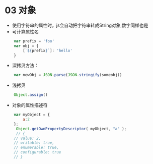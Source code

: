 <!--
 * @Description: In User Settings Edit
 * @Author: your name
 * @Date: 2019-09-26 09:19:09
 * @LastEditTime: 2019-09-26 09:34:39
 * @LastEditors: Please set LastEditors
 -->
# 03 对象

+ 使用字符串的属性时，js会自动把字符串转成String对象,数字同样也是 
+ 可计算属性名
```js
    var prefix = 'foo'
    var obj = {
        [`${prefix}`]: 'hello'
    }
```
+ 深拷贝方法：
```js
    var newObj = JSON.parse(JSON.stringify(someobj))
```
+ 浅拷贝
```js
    Object.assign()
```
+ 对象的属性描述符
```js
    var myObject = { 
        a:2
    };
     Object.getOwnPropertyDescriptor( myObject, "a" );
     // {
    // value: 2,
    // writable: true,
    // enumerable: true,
    // configurable: true 
    // }
```